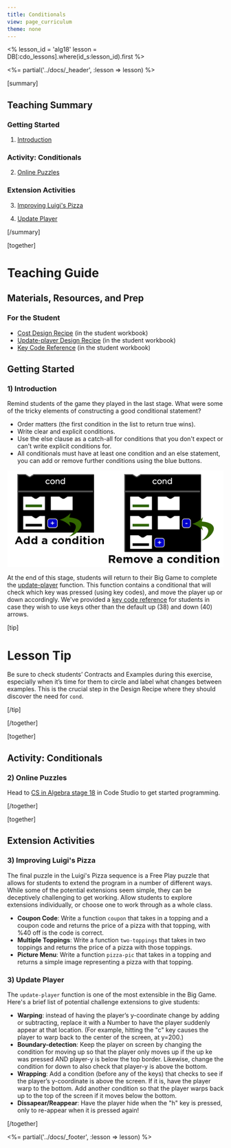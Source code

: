 ```yaml
---
title: Conditionals
view: page_curriculum
theme: none
---
```


<%
lesson_id = 'alg18'
lesson = DB[:cdo_lessons].where(id_s:lesson_id).first
%>

<%= partial('../docs/_header', :lesson => lesson) %>

[summary]

## Teaching Summary
### **Getting Started**
 
1) [Introduction](#GetStarted)  

### **Activity: Conditionals**  

2) [Online Puzzles](#Activity1)

### **Extension Activities**

3) [Improving Luigi's Pizza](#Extension1)

4) [Update Player](#Extension2)

[/summary]

[together]

# Teaching Guide

## Materials, Resources, and Prep
### For the Student
- [Cost Design Recipe](../docs/worksheets/cost.pdf) (in the student workbook)
- [Update-player Design Recipe](../docs/worksheets/update_player.pdf) (in the student workbook)
- [Key Code Reference](../docs/worksheets/keycode_ref.pdf) (in the student workbook)

## Getting Started

### <a name="GetStarted"></a> 1) Introduction

Remind students of the game they played in the last stage. What were some of the tricky elements of constructing a good conditional statement?

- Order matters (the first condition in the list to return true wins).
- Write clear and explicit conditions.
- Use the else clause as a catch-all for conditions that you don't expect or can't write explicit conditions for.
- All conditionals must have at least one condition and an else statement, you can add or remove further conditions using the blue buttons.

<img src="conditional.png" style="max-width: 100%; min-width: 300px"/>

At the end of this stage, students will return to their Big Game to complete the [update-player](../docs/worksheets/update_player.pdf) function. This function contains a conditional that will check which key was pressed (using key codes), and move the player up or down accordingly. We've provided a [key code reference](../docs/worksheets/keycode_ref.pdf) for students in case they wish to use keys other than the default up (38) and down (40) arrows.

[tip]

# Lesson Tip

Be sure to check students’ Contracts and Examples during this exercise, especially when it’s time for them to circle and label what changes between examples. This is the crucial step in the Design Recipe where they should discover the need for `cond`.

[/tip]

[/together]

[together]

## Activity: Conditionals
### <a name="Activity1"></a> 2) Online Puzzles

Head to [CS in Algebra stage 18](http://studio.code.org/s/algebra/stage/18/puzzle/1) in Code Studio to get started programming.

[/together]

[together]

## Extension Activities
### <a name="Extension1"></a> 3) Improving Luigi's Pizza

The final puzzle in the Luigi's Pizza sequence is a Free Play puzzle that allows for students to extend the program in a number of different ways. While some of the potential extensions seem simple, they can be deceptively challenging to get working. Allow students to explore extensions individually, or choose one to work through as a whole class.

- **Coupon Code**: Write a function `coupon` that takes in a topping and a coupon code and returns the price of a pizza with that topping, with %40 off is the code is correct.
- **Multiple Toppings**: Write a function `two-toppings` that takes in two toppings and returns the price of a pizza with those toppings.
- **Picture Menu**: Write a function `pizza-pic` that takes in a topping and returns a simple image representing a pizza with that topping.

### <a name="Extension2"></a> 3) Update Player

The `update-player` function is one of the most extensible in the Big Game. Here's a brief list of potential challenge extensions to give students:

- **Warping**: instead of having the player’s y-coordinate change by adding or subtracting, replace it with a Number to have the player suddenly appear at that location. (For example, hitting the "c" key causes the player to warp back to the center of the screen, at y=200.)
- **Boundary-detection**: Keep the player on screen  by changing the condition for moving up so that the player only moves up if the up ke was pressed AND player-y is below the top border. Likewise, change the condition for down to also check that player-y is above the bottom.
- **Wrapping**: Add a condition (before any of the keys) that checks to see if the player’s y-coordinate is above the screen. If it is, have the player warp to the bottom. Add another condition so that the player warps back up to the top of the screen if it moves below the bottom.
- **Dissapear/Reappear**: Have the player hide when the "h" key is pressed, only to re-appear when it is pressed again!

[/together]

<%= partial('../docs/_footer', :lesson => lesson) %>